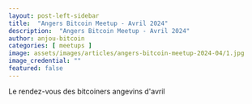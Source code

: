 ```yaml
---
layout: post-left-sidebar
title:  "Angers Bitcoin Meetup - Avril 2024"
description:  "Angers Bitcoin Meetup - Avril 2024"
author: anjou-bitcoin
categories: [ meetups ]
image: assets/images/articles/angers-bitcoin-meetup-2024-04/1.jpg
image_credential: ""
featured: false
---
```


Le rendez-vous des bitcoiners angevins d'avril 